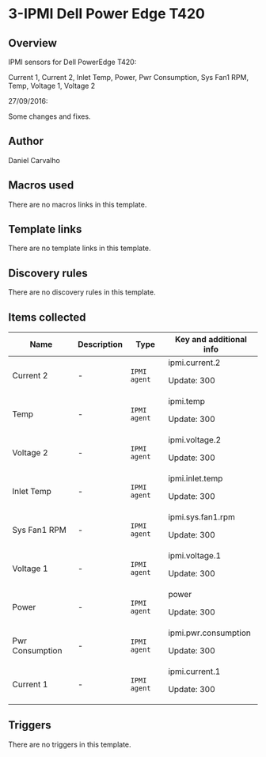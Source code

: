 # 3-IPMI Dell Power Edge T420

## Overview

IPMI sensors for Dell PowerEdge T420:


Current 1, Current 2, Inlet Temp, Power, Pwr Consumption, Sys Fan1 RPM, Temp, Voltage 1, Voltage 2


 


27/09/2016:


Some changes and fixes.



## Author

Daniel Carvalho

## Macros used

There are no macros links in this template.

## Template links

There are no template links in this template.

## Discovery rules

There are no discovery rules in this template.

## Items collected

|Name|Description|Type|Key and additional info|
|----|-----------|----|----|
|Current 2|<p>-</p>|`IPMI agent`|ipmi.current.2<p>Update: 300</p>|
|Temp|<p>-</p>|`IPMI agent`|ipmi.temp<p>Update: 300</p>|
|Voltage 2|<p>-</p>|`IPMI agent`|ipmi.voltage.2<p>Update: 300</p>|
|Inlet Temp|<p>-</p>|`IPMI agent`|ipmi.inlet.temp<p>Update: 300</p>|
|Sys Fan1 RPM|<p>-</p>|`IPMI agent`|ipmi.sys.fan1.rpm<p>Update: 300</p>|
|Voltage 1|<p>-</p>|`IPMI agent`|ipmi.voltage.1<p>Update: 300</p>|
|Power|<p>-</p>|`IPMI agent`|power<p>Update: 300</p>|
|Pwr Consumption|<p>-</p>|`IPMI agent`|ipmi.pwr.consumption<p>Update: 300</p>|
|Current 1|<p>-</p>|`IPMI agent`|ipmi.current.1<p>Update: 300</p>|
## Triggers

There are no triggers in this template.

